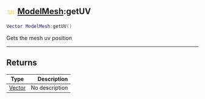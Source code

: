 ## <img src="../../.gitbook/assets/shared.png" width="24" height=24 /> [ModelMesh](https://iaswiki.rawr.dev/readme/modelmesh):getUV

```lua
Vector ModelMesh:getUV()
```

Gets the mesh uv position

------
## Returns

| Type   | Description |
| ------ | ----------: |
| [Vector](https://iaswiki.rawr.dev/readme/vector) | No description |

